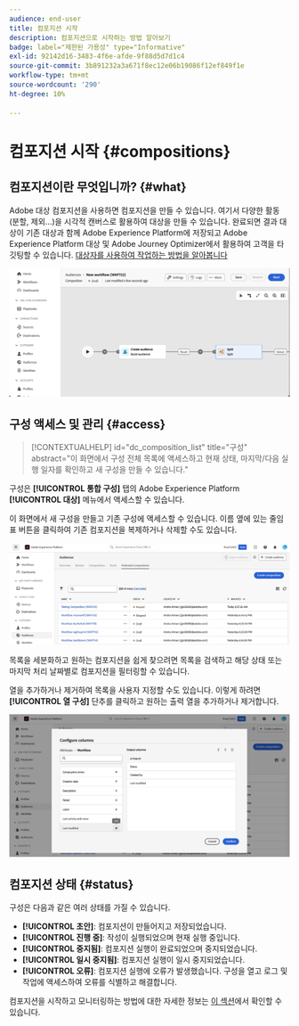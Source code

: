 ```yaml
---
audience: end-user
title: 컴포지션 시작
description: 컴포지션으로 시작하는 방법 알아보기
badge: label="제한된 가용성" type="Informative"
exl-id: 92142d16-3483-4f6e-afde-9f88d5d7d1c4
source-git-commit: 3b891232a3a671f8ec12e06b19086f12ef849f1e
workflow-type: tm+mt
source-wordcount: '290'
ht-degree: 10%

---
```


# 컴포지션 시작 {#compositions}

## 컴포지션이란 무엇입니까? {#what}

Adobe 대상 컴포지션을 사용하면 컴포지션을 만들 수 있습니다. 여기서 다양한 활동(분할, 제외...)을 시각적 캔버스로 활용하여 대상을 만들 수 있습니다. 완료되면 결과 대상이 기존 대상과 함께 Adobe Experience Platform에 저장되고 Adobe Experience Platform 대상 및 Adobe Journey Optimizer에서 활용하여 고객을 타깃팅할 수 있습니다. [대상자를 사용하여 작업하는 방법을 알아봅니다](../start/audiences.md)

![](assets/composition-example.png)

## 구성 액세스 및 관리 {#access}

>[!CONTEXTUALHELP]
>id="dc_composition_list"
>title="구성"
>abstract="이 화면에서 구성 전체 목록에 액세스하고 현재 상태, 마지막/다음 실행 일자를 확인하고 새 구성을 만들 수 있습니다."

구성은 **[!UICONTROL 통합 구성]** 탭의 Adobe Experience Platform **[!UICONTROL 대상]** 메뉴에서 액세스할 수 있습니다.

이 화면에서 새 구성을 만들고 기존 구성에 액세스할 수 있습니다. 이름 옆에 있는 줄임표 버튼을 클릭하여 기존 컴포지션을 복제하거나 삭제할 수도 있습니다.

![](assets/compositions-list.png)

목록을 세분화하고 원하는 컴포지션을 쉽게 찾으려면 목록을 검색하고 해당 상태 또는 마지막 처리 날짜별로 컴포지션을 필터링할 수 있습니다.

열을 추가하거나 제거하여 목록을 사용자 지정할 수도 있습니다. 이렇게 하려면 **[!UICONTROL 열 구성]** 단추를 클릭하고 원하는 출력 열을 추가하거나 제거합니다.

![](assets/compositions-columns.png)

## 컴포지션 상태 {#status}

구성은 다음과 같은 여러 상태를 가질 수 있습니다.

* **[!UICONTROL 초안]**: 컴포지션이 만들어지고 저장되었습니다.
* **[!UICONTROL 진행 중]**: 작성이 실행되었으며 현재 실행 중입니다.
* **[!UICONTROL 중지됨]**: 컴포지션 실행이 완료되었으며 중지되었습니다.
* **[!UICONTROL 일시 중지됨]**: 컴포지션 실행이 일시 중지되었습니다.
* **[!UICONTROL 오류]**: 컴포지션 실행에 오류가 발생했습니다. 구성을 열고 로그 및 작업에 액세스하여 오류를 식별하고 해결합니다.

컴포지션을 시작하고 모니터링하는 방법에 대한 자세한 정보는 [이 섹션](../compositions/start-monitor-composition.md)에서 확인할 수 있습니다.
